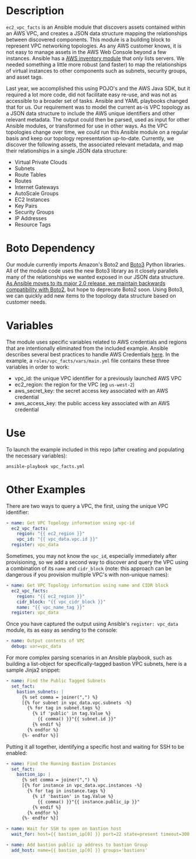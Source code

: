 # Description

`ec2_vpc_facts` is an Ansible module that discovers assets contained within an AWS VPC, and creates a JSON data structure mapping the relationships between discovered components. This module is a building block to represent VPC networking topologies. As any AWS customer knows, it is not easy to manage assets in the AWS Web Console beyond a few instances. Ansible has a [AWS inventory module](https://docs.ansible.com/ansible/intro_dynamic_inventory.html#example-aws-ec2-external-inventory-script) that *only* lists servers. We needed something a little more robust (and faster) to map the relationships of virtual instances to other components such as subnets, security groups, and asset tags.

Last year, we accomplished this using POJO's and the AWS Java SDK, but it required a lot more code, did not facilitate easy re-use, and was not as accessible to a broader set of tasks. Ansible and YAML playbooks changed that for us. Our requirement was to model the current as-is VPC topology as a JSON data structure to include the AWS unique identifiers and other relevant metadata. The output could then be parsed, used as input for other Ansible modules, or transformed for use in other ways. As the VPC topologies change over time, we could  run this Ansible module on a regular basis and keep our topology representation up-to-date. Currently, we discover the following assets, the associated relevant metadata, and map their relationships in a single JSON data structure:


* Virtual Private Clouds
* Subnets
* Route Tables
* Routes
* Internet Gateways
* AutoScale Groups
* EC2 Instances
* Key Pairs
* Security Groups
* IP Addresses
* Resource Tags

# Boto Dependency

Our module currently imports Amazon's Boto2 and [Boto3](https://github.com/boto/boto3) Python libraries.  All of the module code uses the new Boto3 library as it closely parallels many of the relationships we wanted exposed in our JSON data structure. [As Ansible moves to its major 2.0 release, we maintain backwards compatibility with Boto2](https://github.com/ansible/ansible/issues/13010), but hope to deprecate Boto2 soon.   Using Boto3, we can quickly add new items to the topology data structure based on customer needs.

# Variables

The module uses specific variables related to AWS credentials and regions that are intentionally eliminated from the included example.  Ansible describes several best practices to handle AWS Credentials [here](https://docs.ansible.com/ansible/guide_aws.html).  In the example, a `roles/vpc_facts/vars/main.yml` file contains these three variables in order to work:

* vpc_id: the unique VPC identifier for a previously launched AWS VPC
* ec2_region: the region for the VPC (eg `us-west-2`)
* aws_secret_key: the secret access key associated with an AWS credential
* aws_access_key: the public access key associated with an AWS credential

# Use

To launch the example included in this repo (after creating and populating the necessary variables):
```
ansible-playbook vpc_facts.yml
```

# Other Examples

There are two ways to query a VPC, the first, using the unique VPC identifier:
```yaml
- name: Get VPC Topology information using vpc-id
  ec2_vpc_facts:
    region: "{{ ec2_region }}"
    vpc_id: "{{ vpc_data.vpc.id }}"
  register: vpc_data
```
Sometimes, you may not know the `vpc_id`, especially immediately after provisioning, so we add a second way to discover and query the VPC using a combination of its `name` and `cidr_block` (note: this approach can be dangerous if you provision multiple VPC's with non-unique names):
```yaml
- name: Get VPC Topology information using name and CIDR block
  ec2_vpc_facts:
    region: "{{ ec2_region }}"
    cidr_block: "{{ vpc_cidr_block }}"
    name: "{{ vpc_name_tag }}"
  register: vpc_data
```

Once you have captured the output using Ansible's `register: vpc_data` module, its as easy as sending to the console:

```yaml
- name: Output contents of VPC
  debug: var=vpc_data
```

For more complex parsing scenarios in an Ansible playbook, such as building a list-object for specifically-tagged bastion VPC subnets, here is a sample Jinja2 snippet:

```yaml
- name: Find the Public Tagged Subnets
  set_fact:
    bastion_subnets: |
      {% set comma = joiner(",") %}
      [{% for subnet in vpc_data.vpc.subnets -%}
        {% for tag in subnet.tags %}
          {% if 'public' in tag.Value %}
            {{ comma() }}"{{ subnet.id }}"
          {% endif %}
        {% endfor %}
      {%- endfor %}]
```
Putting it all together, identifying a specific host and waiting for SSH to be enabled:
```yaml
- name: Find the Running Bastion Instances
  set_fact:
    bastion_ip: |
      {% set comma = joiner(",") %}
      [{% for instance in vpc_data.vpc.instances -%}
        {% for tag in instance.tags %}
          {% if 'bastion' in tag.Value %}
            {{ comma() }}"{{ instance.public_ip }}"
          {% endif %}
        {% endfor %}
      {%- endfor %}]

- name: Wait for SSH to open on bastion host
  wait_for: host={{ bastion_ip[0] }} port=22 state=present timeout=300 search_regex=OpenSSH delay=10

- name: Add bastion public ip address to bastion Group
  add_host: name={{ bastion_ip[0] }} groups='bastions'
  ```

